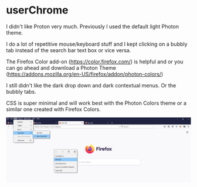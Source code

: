 # userChrome

I didn't like Proton very much. Previously I used the default light Photon theme.

I do a lot of repetitive mouse/keyboard stuff and I kept clicking on a bubbly tab instead of the search bar text box or vice versa.

The Firefox Color add-on  (https://color.firefox.com/) is helpful and or you can go ahead and download 
a Photon Theme (https://addons.mozilla.org/en-US/firefox/addon/photon-colors/) 

I still didn't like the dark drop down and dark contextual menus. Or the bubbly tabs.

CSS is super minimal and will work best with the Photon Colors theme or a similar one created with Firefox Colors.



![screenshot](https://github.com/lcenine/userChrome/blob/main/screenshot.jpg)

